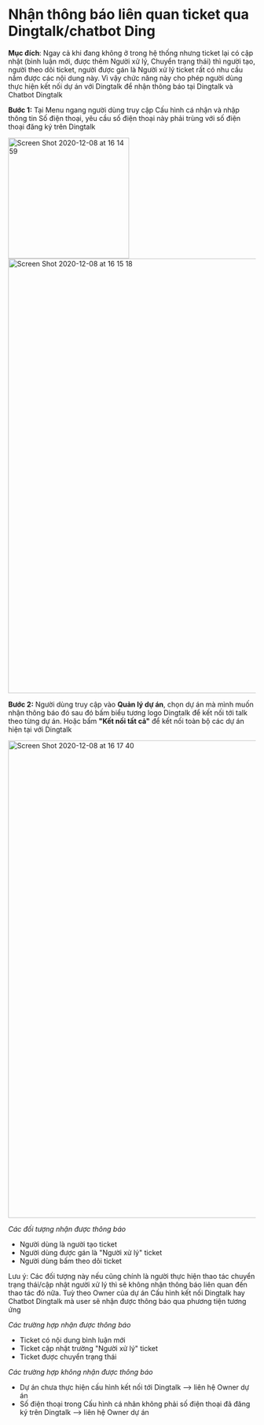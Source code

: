 # Nhận thông báo liên quan ticket qua Dingtalk/chatbot Ding

**Mục đích**: Ngay cả khi đang không ở trong hệ thống nhưng ticket lại có cập nhật  (bình luận mới, được thêm Người xử lý, Chuyển trạng thái) thì người tạo, người theo dõi ticket, người được gán là Người xử lý ticket rất có nhu cầu nắm được các nội dung này. Vì vậy chức năng này cho phép người dùng thực hiện kết nối dự án với Dingtalk để nhận thông báo tại Dingtalk và Chatbot Dingtalk

**Bước 1:** Tại Menu ngang người dùng truy cập Cấu hình cá nhận và nhập thông tin Số điện thoại, yêu cầu số điện thoại này phải trùng với số điện thoại đăng ký trên Dingtalk

<img width="246" alt="Screen Shot 2020-12-08 at 16 14 59" src="https://user-images.githubusercontent.com/73808891/101463890-968ee680-3970-11eb-98e9-f8a3954882c5.png">

<img width="885" alt="Screen Shot 2020-12-08 at 16 15 18" src="https://user-images.githubusercontent.com/73808891/101463899-97c01380-3970-11eb-932e-bc936bd47c4a.png">

**Bước 2:** Người dùng truy cập vào **Quản lý dự án**, chọn dự án mà mình muốn nhận thông báo đó sau đó bấm biểu tương logo Dingtalk để kết nối tới talk theo từng dự án. Hoặc bấm **"Kết nối tất cả"** để kết nối toàn bộ các dự án hiện tại với Dingtalk

<img width="972" alt="Screen Shot 2020-12-08 at 16 17 40" src="https://user-images.githubusercontent.com/73808891/101464261-01402200-3971-11eb-9166-7e85a4c9e08d.png">


*Các đối tượng nhận được thông báo* 

- Người dùng là người tạo ticket
- Người dùng được gán là "Người xử lý" ticket
- Người dùng bấm theo dõi ticket


Lưu ý: Các đối tượng này nếu cũng chính là người thực hiện thao tác chuyển trạng thái/cập nhật người xử lý thì sẽ không nhận thông báo liên quan đến thao tác đó nữa.
Tuỳ theo Owner của dự án Cấu hình kết nối Dingtalk hay Chatbot Dingtalk mà user sẽ nhận được thông báo qua phương tiện tương ứng

*Các trường hợp nhận được thông báo* 

- Ticket có nội dung bình luận mới
- Ticket cập nhật trường "Người xử lý" ticket
- Ticket được chuyển trạng thái

*Các trường hợp không nhận được thông báo* 

- Dự án chưa thực hiện cấu hình kết nối tới Dingtalk --> liên hệ Owner dự án
- Số điện thoại trong Cấu hình cá nhân không phải số điện thoại đã đăng ký trên Dingtalk --> liên hệ Owner dự án



